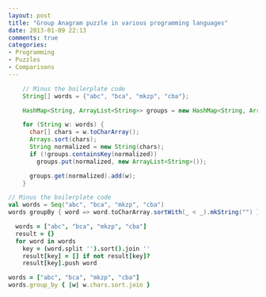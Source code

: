 ```yaml
---
layout: post
title: "Group Anagram puzzle in various programming languages"
date: 2013-01-09 22:13
comments: true
categories: 
- Programming
- Puzzles
- Comparisons
---
```

``` java Group Anagrams [Java]
    // Minus the boilerplate code
    String[] words = {"abc", "bca", "mkzp", "cba"};

    HashMap<String, ArrayList<String>> groups = new HashMap<String, ArrayList<String>>();

    for (String w: words) {
      char[] chars = w.toCharArray();
      Arrays.sort(chars);
      String normalized = new String(chars);
      if (!groups.containsKey(normalized))
        groups.put(normalized, new ArrayList<String>());

      groups.get(normalized).add(w);
    }
```

``` scala Group Anagrams [Scala]
// Minus the boilerplate code
val words = Seq("abc", "bca", "mkzp", "cba")
words groupBy { word => word.toCharArray.sortWith(_ < _).mkString("") }
```

``` coffeescript Group Anagrams [Coffeescript]
  words = ["abc", "bca", "mkzp", "cba"]
  result = {}
  for word in words
    key = (word.split '').sort().join ''
    result[key] = [] if not result[key]?
    result[key].push word
```

``` ruby Group Anagrams [Ruby]
words = ["abc", "bca", "mkzp", "cba"]
words.group_by { |w| w.chars.sort.join }
```
